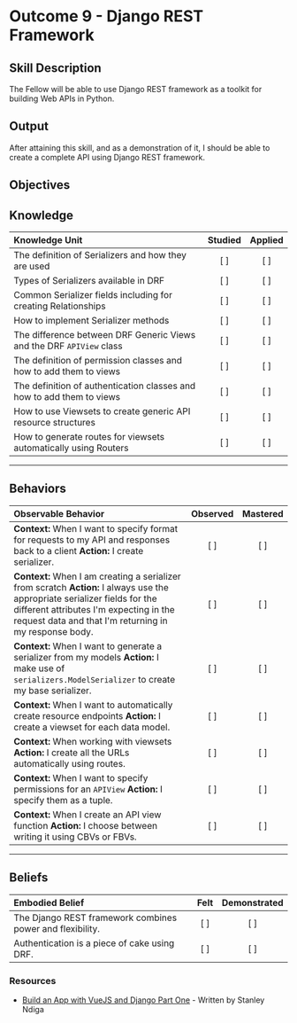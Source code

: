 # Outcome 9 - Django REST Framework

**Skill Description**
----------
The Fellow will be able to use Django REST framework as a toolkit for building Web APIs in Python. 

**Output**
----------
After attaining this skill, and as a demonstration of it, I should be able to create a complete API using Django REST framework. 


**Objectives**
----------
## **Knowledge**


| Knowledge Unit   |      Studied      | Applied |
|:-------------|:------------------:|:--------:|
| The definition of Serializers and how they are used | [ ] | [ ] |
| Types of Serializers available in DRF | [ ] | [ ] |
| Common Serializer fields including for creating Relationships | [ ] | [ ] |
| How to implement Serializer methods | [ ] | [ ] |
| The difference between DRF Generic Views and the DRF `APIView` class | [ ] | [ ] |
| The definition of permission classes and how to add them to views | [ ] | [ ] |
| The definition of authentication classes and how to add them to views | [ ] | [ ] |
| How to use Viewsets to create generic API resource structures | [ ] | [ ] |
| How to generate routes for viewsets automatically using Routers | [ ] | [ ] |


----------


## **Behaviors**

| Observable Behavior   |      Observed      | Mastered |
|:-------------|:------------------:|:--------:|
| **Context:** When I want to specify format for requests to my API and responses back to a client **Action:** I create serializer. | [ ] | [ ] |
| **Context:** When I am creating a serializer from scratch **Action:** I always use the appropriate serializer fields for the different attributes I'm expecting in the request data and that I'm returning in my response body. | [ ] | [ ] |
| **Context:** When I want to generate a serializer from my models **Action:** I make use of `serializers.ModelSerializer` to create my base serializer. | [ ] | [ ] |
| **Context:** When I want to automatically create resource endpoints **Action:** I create a viewset for each data model. | [ ] | [ ] |
| **Context:** When working with viewsets **Action:** I create all the URLs automatically using routes. | [ ] | [ ] |
| **Context:** When I want to specify permissions for an `APIView` **Action:** I specify them as a tuple. | [ ] | [ ] |
| **Context:** When I create an API view function **Action:** I choose between writing it using CBVs or FBVs. | [ ] | [ ] |

----------


## **Beliefs**


| Embodied Belief   |      Felt      | Demonstrated |
|:-------------|:------------------:|:--------:|
| The Django REST framework combines power and flexibility. | [ ] | [ ]  |
| Authentication is a piece of cake using DRF. | [ ] | [ ]  |

### Resources

- [Build an App with VueJS and Django Part One](https://scotch.io/bar-talk/build-an-app-with-vuejs-and-django-part-one) - Written by Stanley Ndiga
